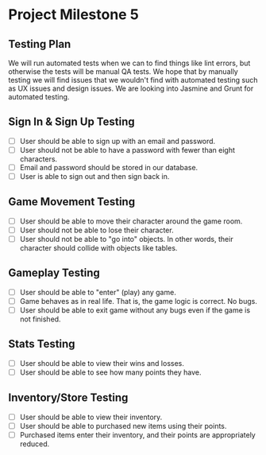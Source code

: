 # Project Milestone 5

## Testing Plan

We will run automated tests when we can to find things like lint errors, but otherwise the tests will be manual QA tests. We hope that by manually testing we will find issues that we wouldn't find with automated testing such as UX issues and design issues. We are looking into Jasmine and Grunt for automated testing.

## Sign In & Sign Up Testing

- [ ] User should be able to sign up with an email and password.
- [ ] User should not be able to have a password with fewer than eight characters.
- [ ] Email and password should be stored in our database.
- [ ] User is able to sign out and then sign back in.

## Game Movement Testing

- [ ] User should be able to move their character around the game room.
- [ ] User should not be able to lose their character.
- [ ] User should not be able to "go into" objects. In other words, their character should collide with objects like tables.

## Gameplay Testing

- [ ] User should be able to "enter" (play) any game.
- [ ] Game behaves as in real life. That is, the game logic is correct. No bugs.
- [ ] User should be able to exit game without any bugs even if the game is not finished.

## Stats Testing

- [ ] User should be able to view their wins and losses.
- [ ] User should be able to see how many points they have.

## Inventory/Store Testing

- [ ] User should be able to view their inventory.
- [ ] User should be able to purchased new items using their points.
- [ ] Purchased items enter their inventory, and their points are appropriately reduced.